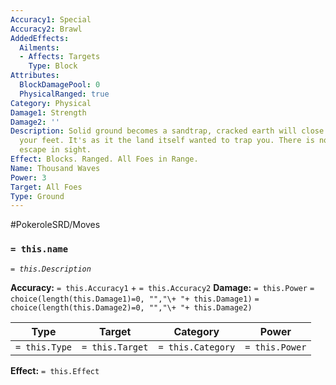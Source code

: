 ```yaml
---
Accuracy1: Special
Accuracy2: Brawl
AddedEffects:
  Ailments:
  - Affects: Targets
    Type: Block
Attributes:
  BlockDamagePool: 0
  PhysicalRanged: true
Category: Physical
Damage1: Strength
Damage2: ''
Description: Solid ground becomes a sandtrap, cracked earth will close to ensnare
  your feet. It's as it the land itself wanted to trap you. There is no attacker nor
  escape in sight.
Effect: Blocks. Ranged. All Foes in Range.
Name: Thousand Waves
Power: 3
Target: All Foes
Type: Ground
---
```


#PokeroleSRD/Moves

### `= this.name`
*`= this.Description`*

**Accuracy:** `= this.Accuracy1` + `= this.Accuracy2`
**Damage:** `= this.Power` `= choice(length(this.Damage1)=0, "","\+ "+ this.Damage1)` `= choice(length(this.Damage2)=0, "","\+ "+ this.Damage2)`

| Type          | Target          | Category          | Power          |
| ------------- | --------------- | ----------------  | -------------- |
| `= this.Type` | `= this.Target` | `= this.Category` | `= this.Power` | 

**Effect:** `= this.Effect`
